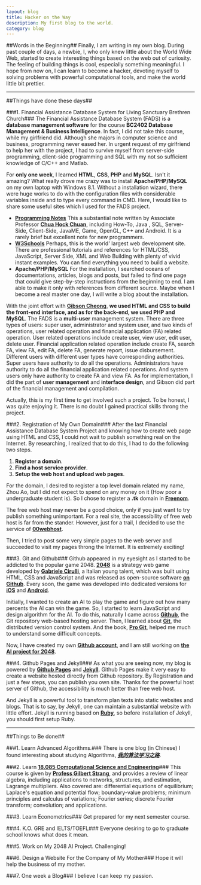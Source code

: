 ```yaml
---
layout: blog
title: Hacker on the Way
description: My first blog to the world.
category: blog
---
```


##Words in the Beginning##
Finally, I am writing in my own blog. During past couple of days, a newbie, I, who  only knew little about the World Wide Web, started to create interesting things based on the web out of curiosity. The feeling of building things is cool, especially something meaningful. I hope from now on, I can learn to become a hacker, devoting myself to solving problems with powerful computational tools, and make the world little bit prettier.

---

##Things have done these days##
 
###1. Financial Assistance Database System for Living Sanctuary Brethren Church###
The Financial Assistance Database System (FADS) is a **database management software** for the course **BC2402 Database Management &amp; Business Intelligence**. In fact, I did not take this course, while my girlfriend did. Although she majors in computer science and business, programming never eased her. In urgent request of my girlfriend to help her with the project, I had to survive myself from server-side programming, client-side programming and SQL with my not so sufficient knowledge of C/C++ and Matlab.

For **only one week**, I learned **HTML**, **CSS**, **PHP** and **MySQL**. Isn't it amazing? What really drove me crazy was to install **Apache/PHP/MySQL** on my own laptop with Windows 8.1. Without a installation wizard, there were huge works to do with the configuration files with considerable variables inside and to type every command in CMD. Here, I would like to share some useful sites which I used for the FADS project.

- [**Programming Notes**](http://www.ntu.edu.sg/home/ehchua/programming/index.html) This a substantial note written by Associate Professor [**Chua Hock Chuan**](http://research.ntu.edu.sg/expertise/academicprofile/Pages/StaffProfile.aspx?ST_EMAILID=EHCHUA), including How-To, Java	, SQL, Server-Side, Client-Side, JavaME, Game, OpenGL, C++ and Android. It is a rarely brief but excellent note for new programmers.
- [**W3Schools**](http://www.w3schools.com/) Perhaps, this is the world' largest web development site. There are professional tutorials and references for HTML/CSS, JavaScript, Server Side, XML and Web Building with plenty of vivid instant examples. You can find everything you need to build a website.
- **Apache/PHP/MySQL** For the installation, I searched oceans of documentations, articles, blogs and posts, but failed to find one page that could give step-by-step instructions from the beginning to end. I am able to make it only with references from different source. Maybe when I become a real master one day, I will write a blog about the installation.

With the joint effort with [**Gibson Cheong**](https://www.facebook.com/chenggibson), **we used HTML and CSS to build the front-end interface, and as for the back-end, we used PHP and MySQL**. The FADS is a **multi-user** management system. There are three types of users: super user, administrator and system user, and two kinds of operations, user related operation and financial application (FA) related operation. User related operations include create user, view user, edit user, delete user. Financial application related operation include create FA, search FA, view FA, edit FA, delete FA, generate report, issue disbursement. Different users with different user types have corresponding authorities. Super users have authority to do all the operations. Administrators have authority to do all the financial application related operations. And system users only have authority to create FA and view FA. As for implementation, I did the part of **user management** and **interface design**, and Gibson did part of the financial management and compilation.

Actually, this is my first time to get involved such a project. To be honest, I was quite enjoying it. There is no doubt I gained practical skills throng the project.

###2. Registration of My Own Domain###
After the last Financial Assistance Database System Project and knowing how to create web page using HTML and CSS, I could not wait to publish something real on the Internet. By researching, I realized that to do this, I had to do the following two steps.

1. **Register a domain**.
2. **Find a host service provider**.
3. **Setup the web host and upload web pages**.

For the domain, I desired to register a top level domain related my name, Zhou Ao, but I did not expect to spend on any money on it (How poor a undergraduate student is). So I chose to register a **.tk** domain in [**Freenom**](http://www.freenom.com/).

The free web host may never be a good choice, only if you just want to try publish something unimportant. For a real site, the accessibility of free web host is far from the stander. However, just for a trail, I decided to use the service of [**00webhost**](http://www.000webhost.com/).

Then, I tried to post some very simple pages to the web server and succeeded to visit my pages throng the Internet. It is extremely exciting!

###3. Git and Github###
Github appeared in my eyesight as I started to be addicted to the popular game 2048. [**2048**](http://gabrielecirulli.github.io/2048/) is a strategy web game developed by [**Gabriele Cirulli**](http://gabrielecirulli.com/), a Italian young talent, which was built using HTML, CSS and JavaScript and was released as open-source software [**on Github**](https://github.com/gabrielecirulli/2048). Every soon, the game was developed into dedicated versions for [**iOS**](https://itunes.apple.com/us/app/2048-by-gabriele-cirulli/id868076805) and [**Android**](https://play.google.com/store/apps/details?id=com.gabrielecirulli.app2048).

Initially, I wanted to create an AI to play the game and figure out how many percents the AI can win the game. So, I started to learn JavaScript and design algorithm for the AI. To do this, naturally I came across [**Github**](https://github.com/), the Git repository web-based hosting server. Then, I learned about [**Git**](http://git-scm.com/), the distributed version control system. And the book, [**Pro Git**](http://git-scm.com/book/en/v2), helped me much to understand some difficult concepts.

Now, I have created my own [**Github account**](https://github.com/Zhou-Ao), and I am still working on [**the AI project for 2048**](https://github.com/Zhou-Ao/2048).

###4. Github Pages and Jekyll###
As what you are seeing now, my blog is powered by [**Github Pages**](https://pages.github.com/) and [**Jekyll**](http://jekyllrb.com/). Github Pages make it very easy to create a website hosted directly from Github repository. By Registration and just a few steps, you can publish you own site. Thanks for the powerful host server of Github, the accessibility is much better than free web host.

And Jekyll is a powerful tool to transform plan texts into static websites and blogs. That is to say, by Jekyll, one can maintain a substantial website with little effort. Jekyll is running based on [**Ruby**](https://www.ruby-lang.org/en/), so before installation of Jekyll, you should first setup Ruby.

---

##Things to Be done##
 
###1. Learn Advanced Algorithms.###
There is one blog (in Chinese) I found interesting about studying Algorithms, **[*我的算法学习之路*](http://zh.lucida.me/blog/on-learning-algorithms/)**.

###2. Learn [**18.085 Computational Science and Engineering**](http://ocw.mit.edu/courses/mathematics/18-085-computational-science-and-engineering-i-fall-2008/index.htm)###
This course is given by [**Profess Gilbert Strang**](http://www-math.mit.edu/~gs/), and provides a review of linear algebra, including applications to networks, structures, and estimation, Lagrange multipliers. Also covered are: differential equations of equilibrium; Laplace's equation and potential flow; boundary-value problems; minimum principles and calculus of variations; Fourier series; discrete Fourier transform; convolution; and applications.

###3. Learn Econometrics###
Get prepared for my next semester course.

###4. K.O. GRE and IELTS/TOEFL###
Everyone desiring to go to graduate school knows what does it mean.

###5. Work on My 2048 AI Project.
Challenging!

###6. Design a Website For the Company of My Mother###
Hope it will help the business of my mother.

###7. One week a Blog###
I believe I can keep my passion.

